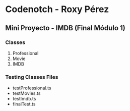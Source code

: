 # Codenotch - Roxy Pérez
## Mini Proyecto - IMDB (Final Módulo 1)

### Classes
 1. Professional
 2. Movie
 3. IMDB

### Testing Classes Files
- testProfessional.ts
- testMovies.ts
- testImdb.ts
- finalTest.ts
